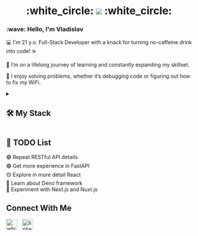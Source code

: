 <div>
  <h1 align="center"> :white_circle: <img src="https://fontmeme.com/permalink/240719/9f095213974c6e3381445cab6aef1053.png"> :white_circle: </h1>
  <h3> :wave: Hello, I'm Vladislav </h3>
  <p>💻 I'm 21 y.o. Full-Stack Developer with a knack for turning no-caffeine drink into code! ☕</p>
  <p>🌱 I’m on a lifelong journey of learning and constantly expanding my skillset.</p>
  <p>🧩 I enjoy solving problems, whether it’s debugging code or figuring out how to fix my WiFi.</p>
</div>

<details> 
  <summary><h2>🛠️ My Stack</h2></summary>

  <h3>👨‍💻 Programming and Markup Languages</h3>

  <p>
    <a href="https://github.com/search?q=user%3AWhiteWolfDD+language%3Acpp&type=repositories"><img alt="C++" src="https://custom-icon-badges.demolab.com/badge/C++-f2f2f2.svg?logo=cpp2&logoColor=black"></a>
    <a href="https://github.com/search?q=user%3AWhiteWolfDD+language%3Acsharp&type=repositories"><img alt="C#" src="https://custom-icon-badges.demolab.com/badge/C%23-f2f2f2.svg?logo=cs2&logoColor=black"></a>
    <a href="https://github.com/search?q=user%3AWhiteWolfDD+language%3Ajava&type=repositories"><img alt="Java" src="https://custom-icon-badges.demolab.com/badge/Java-f2f2f2.svg?logo=java&logoColor=black"></a>
    <a href="https://github.com/search?q=user%3AWhiteWolfDD+language%3Ajavascript"><img alt="JavaScript" src="https://img.shields.io/badge/JavaScript-f2f2f2.svg?logo=javascript&logoColor=black"></a>
    <a href="https://github.com/search?q=user%3AWhiteWolfDD+language%3Ajavascript&type=repositories"><img alt="Node.js" src="https://img.shields.io/badge/Node.js-f2f2f2.svg?logo=node.js&logoColor=black"></a>
    <a href="https://github.com/search?q=user%3AWhiteWolfDD+language%3Aphp&type=repositories"><img alt="PHP" src="https://img.shields.io/badge/PHP-f2f2f2.svg?logo=php&logoColor=black"></a>
    <a href="https://github.com/search?q=user%3AWhiteWolfDD+language%3Apython&type=repositories"><img alt="Python" src="https://img.shields.io/badge/Python-f2f2f2.svg?logo=python&logoColor=black"></a>
    <a href="https://github.com/search?q=user%3AWhiteWolfDD+language%3Asql"><img alt="SQL" src="https://custom-icon-badges.demolab.com/badge/SQL-f2f2f2.svg?logo=database&logoColor=black"></a>
    <a href="https://github.com/search?q=user%3AWhiteWolfDD+language%3AtypeScript"><img alt="TypeScript" src="https://img.shields.io/badge/TypeScript-f2f2f2.svg?logo=typescript&logoColor=black"></a>
  </p>

  <h3>🧰 Little from Frameworks</h3>

  <p>
    <a href="#"><img alt="React" src="https://img.shields.io/badge/React-f2f2f2.svg?logo=react&logoColor=black"></a>
    <a href="#"><img alt="WPF" src="https://img.shields.io/badge/WPF-f2f2f2?logo=.net&logoColor=black"></a>
    <a href="#"><img alt="Laravel" src="https://img.shields.io/badge/Laravel-f2f2f2?logo=laravel&logoColor=black"></a>
    <a href="#"><img alt="FastAPI" src="https://img.shields.io/badge/fastapi-f2f2f2?logo=FASTAPI&logoColor=black"></a>
    <a href="#"><img alt="Nginx" src="https://img.shields.io/badge/Nginx-f2f2f2?logo=nginx&logoColor=black"></a>
    <a href="#"><img alt="Qt" src="https://img.shields.io/badge/Qt-f2f2f2?logo=qt&logoColor=black"></a>
  </p>

  <h3>🗄️ Databases and Cloud Hosting</h3>

  <p>
    <a href="#"><img alt="GitHub Pages" src="https://img.shields.io/badge/GitHub%20Pages-f2f2f2.svg?logo=github&logoColor=black"></a>
    <a href="#"><img alt="MongoDB" src ="https://img.shields.io/badge/MongoDB-f2f2f2.svg?logo=mongodb&logoColor=black"></a>
    <a href="#"><img alt="MySQL" src="https://img.shields.io/badge/MySQL-f2f2f2.svg?logo=mysql&logoColor=black"></a>
    <a href="#"><img alt="PostgreSQL" src ="https://img.shields.io/badge/PostgreSQL-f2f2f2.svg?logo=postgresql&logoColor=black"></a>
    <a href="#"><img alt="SQLite" src ="https://img.shields.io/badge/SQLite-f2f2f2.svg?logo=sqlite&logoColor=black"></a>
    <a href="#"><img alt="Amazon AWS" src="https://img.shields.io/badge/Amazon_AWS-f2f2f2?logo=amazon-aws&logoColor=black"></a>
    <a href="#"><img alt="Microsoft Azure" src="https://img.shields.io/badge/Microsoft_Azure-f2f2f2?logo=microsoft-azure&logoColor=black"></a>
    <a href="#"><img alt="Google Cloud" src="https://img.shields.io/badge/Google_Cloud-f2f2f2?logo=google-cloud&logoColor=black"></a>
    <a href="#"><img alt="MariaDB" src="https://img.shields.io/badge/MariaDB-f2f2f2?logo=mariadb&logoColor=black"></a>
    <a href="#"><img alt="Redis" src="https://img.shields.io/badge/Redis-f2f2f2?logo=redis&logoColor=black"></a>
  </p>

  <h3>💻 Software and tools</h3>

  <p>
    <a href="#"><img alt="Android Studio" src="https://img.shields.io/badge/Android%20Studio-f2f2f2.svg?logo=android-studio&logoColor=black"></a>
    <a href="#"><img alt="Git" src="https://img.shields.io/badge/Git-f2f2f2.svg?logo=git&logoColor=black"></a>
    <a href="#"><img alt="GitHub Desktop" src="https://img.shields.io/badge/GitHub%20Desktop-f2f2f2.svg?logo=github&logoColor=black"></a>
    <a href="#"><img alt="Postman" src="https://img.shields.io/badge/Postman-f2f2f2?logo=postman&logoColor=black"></a>
    <a href="#"><img alt="Visual Studio Code" src="https://img.shields.io/badge/Visual%20Studio%20Code-f2f2f2.svg?logo=visual-studio-code&logoColor=black"></a>
    <a href="#"><img alt="Unity" src="https://img.shields.io/badge/Unity-f2f2f2?logo=unity&logoColor=black"></a>
    <a href="#"><img alt="Figma" src="https://img.shields.io/badge/Figma-f2f2f2?logo=figma&logoColor=black"></a>
    <a href="#"><img alt="Canva" src="https://img.shields.io/badge/Canva-f2f2f2.svg?logo=Canva&logoColor=black"></a>
    <a href="#"><img alt="Jira" src="https://img.shields.io/badge/Jira-f2f2f2?logo=jira&logoColor=black"></a>
    <a href="#"><img alt="Xampp" src="https://img.shields.io/badge/Xampp-f2f2f2?logo=xampp&logoColor=black"></a>
    <a href="#"><img alt="Visual Studio" src="https://img.shields.io/badge/Visual_Studio-f2f2f2?logo=visual%20studio&logoColor=black"></a>
    <a href="#"><img alt="BurpSuite" src="https://img.shields.io/badge/burpsuite-f2f2f2?logo=burpsuite&logoColor=black"></a>
    <a href="#"><img alt="Wireshark" src="https://img.shields.io/badge/Wireshark-f2f2f2?logo=Wireshark&logoColor=black"></a>
    <a href="#"><img alt="VirtualBox" src="https://img.shields.io/badge/VirtualBox-f2f2f2?logo=VirtualBox&logoColor=black"></a>
    <a href="#"><img alt="VMWare" src="https://img.shields.io/badge/VMware-f2f2f2?logo=VMware&logoColor=black"></a>
  </p>

  <h3>:hearts: Favorite IDE's</h3>
  
  <p>
    <a href="#"><img alt="PyCharm" src="https://img.shields.io/badge/PyCharm-f2f2f2?logo=pycharm&logoColor=black"></a>
    <a href="#"><img alt="Rider" src="https://img.shields.io/badge/Rider-f2f2f2?logo=rider&logoColor=black"></a>
    <a href="#"><img alt="PHPStorm" src="https://img.shields.io/badge/PhpStorm-f2f2f2?logo=phpstorm&logoColor=black"></a>
    <a href="#"><img alt="CLion" src="https://img.shields.io/badge/CLion-f2f2f2?logo=clion&logoColor=black"></a>
    <a href="#"><img alt="WebStorm" src="https://img.shields.io/badge/WebStorm-f2f2f2?logo=webstorm&logoColor=black"></a>
    <a href="#"><img alt="IntelliJ" src="https://img.shields.io/badge/IntelliJ%20IDEA-f2f2f2?logo=intellijidea&logoColor=black"></a>
  </p>
</details>

## 📝 TODO List

🟢 Repeat RESTful API details </br>
🟢 Get more experience in FastAPI </br>
🟡 Explore in more detail React </br>
🔴 Learn about Deno framework </br>
🔴 Experiment with Next.js and Nuxt.js </br>

<h2>Connect With Me</h2> 
<p align="left">
<a href="https://t.me/white_wolf_dd" target="_blank"><img align="left" width="30px" style="padding-right:10px;" src="https://upload.wikimedia.org/wikipedia/commons/thumb/8/82/Telegram_logo.svg/240px-Telegram_logo.svg.png" alt="white_wolf_dd" /></a>
<a href="https://www.linkedin.com/in/vladislav-hodzhajev-724032270/" target="_blank"><img align="left" alt="linkedin" width="30px" style="padding-right: 10px;" src="https://cdn.jsdelivr.net/gh/devicons/devicon/icons/linkedin/linkedin-original.svg" /></a>
</p>
